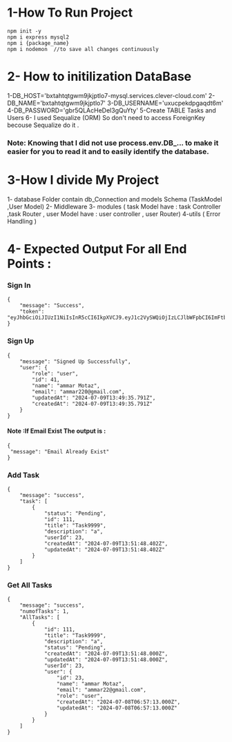 # 1-How To Run Project 

```
npm init -y
npm i express mysql2
npm i {package_name}
npm i nodemon  //to save all changes continuously
```
# 2- How to initilization DataBase
1-DB_HOST='bxtahtqtgwm9jkjptlo7-mysql.services.clever-cloud.com'
2-DB_NAME='bxtahtqtgwm9jkjptlo7'
3-DB_USERNAME='uxucpekdpgaqdt6m'
4-DB_PASSWORD='gbr5QLAcHeDel3gQuYty'
5-Create TABLE Tasks and Users
6- I used Sequalize (ORM) So don't need to access ForeignKey becouse Sequalize do it .
### Note: Knowing that I did not use process.env.DB_... to make it easier for you to read it and to easily identify the database.

# 3-How I divide My Project 
1- database Folder contain db_Connection and models Schema (TaskModel ,User Model) 
2- Middleware 
3- modules ( task Model have : task Controller ,task Router , user Model have : user controller , user Router) 
4-utils ( Error Handling ) 

# 4- Expected Output For all End Points : 
### Sign In 
```
{
    "message": "Success",
    "token": "eyJhbGciOiJIUzI1NiIsInR5cCI6IkpXVCJ9.eyJ1c2VySWQiOjIzLCJlbWFpbCI6ImFtbWFyMjJAZ21haWwuY29tIiwicm9sZSI6InVzZXIiLCJpYXQiOjE3MjA1MzI5MTJ9.NacIGgOGEYKNtrmkI5mjVNCtyJs6Ry083We5iJtAkpI"
}
```
### Sign Up 
```
{
    "message": "Signed Up Successfully",
    "user": {
        "role": "user",
        "id": 41,
        "name": "ammar Motaz",
        "email": "ammar220@gmail.com",
        "updatedAt": "2024-07-09T13:49:35.791Z",
        "createdAt": "2024-07-09T13:49:35.791Z"
    }
}
```
#### Note :If Email Exist The output is : 
```
{
 "message": "Email Already Exist"
}

```
### Add Task 
```
{
    "message": "success",
    "task": [
        {
            "status": "Pending",
            "id": 111,
            "title": "Task9999",
            "description": "a",
            "userId": 23,
            "createdAt": "2024-07-09T13:51:48.402Z",
            "updatedAt": "2024-07-09T13:51:48.402Z"
        }
    ]
}
```
### Get All Tasks
```
{
    "message": "success",
    "numofTasks": 1,
    "AllTasks": [
        {
            "id": 111,
            "title": "Task9999",
            "description": "a",
            "status": "Pending",
            "createdAt": "2024-07-09T13:51:48.000Z",
            "updatedAt": "2024-07-09T13:51:48.000Z",
            "userId": 23,
            "user": {
                "id": 23,
                "name": "ammar Motaz",
                "email": "ammar22@gmail.com",
                "role": "user",
                "createdAt": "2024-07-08T06:57:13.000Z",
                "updatedAt": "2024-07-08T06:57:13.000Z"
            }
        }
    ]
}
```
